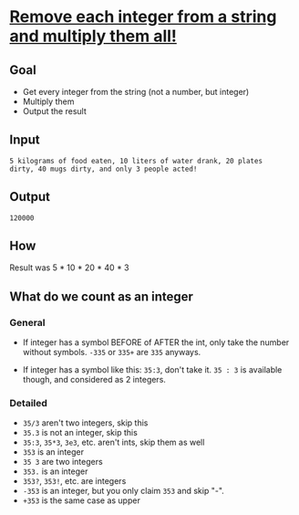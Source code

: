 # [Remove each integer from a string and multiply them all!][codegolf]

## Goal

* Get every integer from the string (not a number, but integer)
* Multiply them
* Output the result

## Input

    5 kilograms of food eaten, 10 liters of water drank, 20 plates
    dirty, 40 mugs dirty, and only 3 people acted!


## Output

    120000


## How

Result was 5 * 10 * 20 * 40 * 3


## What do we count as an integer

### General

* If integer has a symbol BEFORE of AFTER the int, only take the
  number without symbols. `-335` or `335+` are `335` anyways.

* If integer has a symbol like this: `35:3`, don't take it. `35 : 3`
  is available though, and considered as 2 integers.

### Detailed

* `35/3` aren't two integers, skip this
* `35.3` is not an integer, skip this
* `35:3`, `35*3`, `3e3`, etc. aren't ints, skip them as well
* `353` is an integer
* `35 3` are two integers
* `353.` is an integer
* `353?`, `353!`, etc. are integers
* `-353` is an integer, but you only claim `353` and skip "-".
* `+353` is the same case as upper


[codegolf]: https://codegolf.stackexchange.com/questions/206045/remove-each-integer-from-a-string-and-multiply-them-all

